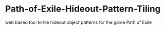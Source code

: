 # Path-of-Exile-Hideout-Pattern-Tiling
web based tool to tile hideout object patterns for the game Path of Exile
